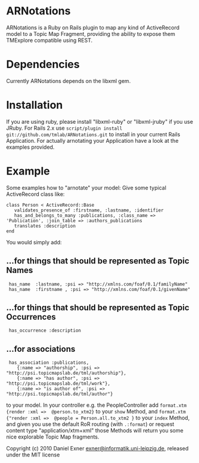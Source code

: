 ARNotations
===========

ARNotations is a Ruby on Rails plugin to map any kind of ActiveRecord model
to a Topic Map Fragment, providing the ability to expose them TMExplore
compatible using REST.

Dependencies
===========
Currently ARNotations depends on the libxml gem.

Installation
===========
If you are using ruby, please install "libxml-ruby" or "libxml-jruby" if you use JRuby.
For Rails 2.x use `script/plugin install git://github.com/tmlab/ARNotations.git` to
install in your current Rails Application.
For actually arnotating your Application have a look at the examples provided.

Example
=======

Some examples how to "arnotate" your model:
Give some typical ActiveRecord class like:

    class Person < ActiveRecord::Base
       validates_presence_of :firstname, :lastname, :identifier
       has_and_belongs_to_many :publications, :class_name => 'Publication', :join_table => :authors_publications
       translates :description
    end

You would simply add:

## ...for things that should be represented as Topic Names
     has_name  :lastname, :psi => "http://xmlns.com/foaf/0.1/familyName"
     has_name  :firstname , :psi => "http://xmlns.com/foaf/0.1/givenName"

## ...for things that should be represented as Topic Occurrences

     has_occurrence :description

## ...for associations
     
     has_association :publications,
        {:name => "authorship", :psi => "http://psi.topicmapslab.de/tml/authorship"},
        {:name => "has author", :psi => "http://psi.topicmapslab.de/tml/work"},
        {:name => "is author of", :psi => "http://psi.topicmapslab.de/tml/author"}

to your model.
In your controller e.g. the PeopleController
add `format.xtm {render :xml =>  @person.to_xtm2}` to your `show` Method, and
`format.xtm {"render :xml =>  @people = Person.all.to_xtm2 }`
to your `index` Method, and given you use the default RoR routing (with `.:format`)
or request content type "application/xtm+xml" those Methods will return you some
nice explorable Topic Map fragments.

Copyright (c) 2010 Daniel Exner <exner@informatik.uni-leipzig.de>, released under the MIT license
